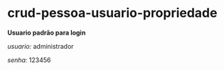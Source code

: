 # crud-pessoa-usuario-propriedade

__Usuario padrão para login__

*usuario:* administrador

*senha:* 123456
